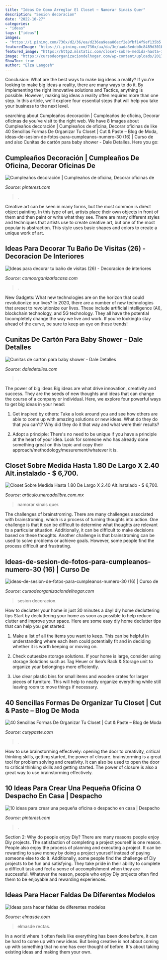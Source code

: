 ```yaml
---
title: "Ideas De Como Arreglar El Closet ~ Namorar Sinais Quer"
description: "Sesion decoracion"
date: "2022-10-27"
categories:
- "ideas"
tags: ["ideas"]
images:
- "https://i.pinimg.com/736x/d2/36/ea/d236ea9eaa86ecf2e8fbf14f9ef135b5.jpg"
featuredImage: "https://i.pinimg.com/736x/aa/da/3e/aada3edeb0c8489d301b14bc78142a82.jpg"
featured_image: "https://http2.mlstatic.com/closet-sobre-medida-hasta-180-de-largo-x-240-altinstalado-D_NQ_NP_945721-MLM20837713296_072016-O.jpg"
image: "https://cursodeorganizaciondelhogar.com/wp-content/uploads/2017/09/ideas-de-sesion-de-fotos-para-cumpleanos-numero-30-16-213x300.jpg"
ShowToc: true
author: "Elza Langosh"
---
```



Conclusion: What are the best ways to make big ideas a reality?
If you're looking to make big ideas a reality, there are many ways to do it. By implementing the right innovative solutions and Tactics, anything is possible. However, making big ideas a reality often requires more than one step. In this article, we'll explore four essential steps that will help you take your business to the next level.

	

		
searching about Cumpleaños decoración | Cumpleaños de oficina, Decorar oficinas de you've visit to the right web. We have 8 Images about Cumpleaños decoración | Cumpleaños de oficina, Decorar oficinas de like 40 Sencillas Formas De Organizar Tu Closet | Cut &amp; Paste – Blog de Moda, ideas-de-sesion-de-fotos-para-cumpleanos-numero-30 (16) | Curso de and also Cunitas de cartón para baby shower - Dale Detalles. Here you go:
		
    
## Cumpleaños Decoración | Cumpleaños De Oficina, Decorar Oficinas De

<img loading=lazy src="https://i.pinimg.com/736x/d2/36/ea/d236ea9eaa86ecf2e8fbf14f9ef135b5.jpg" onerror="this.onerror=null;this.src='https://tse1.mm.bing.net/th?id=OIP.y5fsjkEg8ozl53RBvdMsXAHaJ3&amp;pid=15.1';" alt="Cumpleaños decoración | Cumpleaños de oficina, Decorar oficinas de">

_Source: pinterest.com_

>. 

	

Creative art can be seen in many forms, but the most common is direct object painting. In this type of art, artists place their own objects in front of them and then paint or write what they see. There are many different styles and techniques that artists use to create creative art, but one of the most popular is abstraction. This style uses basic shapes and colors to create a unique work of art.

    
## Ideas Para Decorar Tu Baño De Visitas (26) - Decoracion De Interiores

<img loading=lazy src="https://comoorganizarlacasa.com/wp-content/uploads/2016/12/Ideas-para-decorar-tu-baño-de-visitas-26-225x300.jpg" onerror="this.onerror=null;this.src='https://tse4.mm.bing.net/th?id=OIP.rx_XZBBIYy-7XD1ZTabLFAAAAA&amp;pid=15.1';" alt="Ideas para decorar tu baño de visitas (26) - Decoracion de interiores">

_Source: comoorganizarlacasa.com_

>. 

	

New Gadgets: What new technologies are on the horizon that could revolutionize our lives?
In 2020, there are a number of new technologies that areset to revolutionize our lives. These include artificial intelligence (AI), blockchain technology, and 5G technology. They all have the potential tocompletely change the way we live and work. If you're lookingto stay ahead of the curve, be sure to keep an eye on these trends!

    
## Cunitas De Cartón Para Baby Shower - Dale Detalles

<img loading=lazy src="https://i1.wp.com/www.daledetalles.com/wp-content/uploads/2017/03/cunitas-de-carton-para-baby-shower1.jpg" onerror="this.onerror=null;this.src='https://tse2.mm.bing.net/th?id=OIP.ZxfSB0_3ermj7KaZZ5btSAHaJ4&amp;pid=15.1';" alt="Cunitas de cartón para baby shower - Dale Detalles">

_Source: daledetalles.com_

>. 

	

The power of big ideas
Big ideas are what drive innovation, creativity and success. They are the seeds of new thoughts and ideas that can change the course of a company or individual. Here, we explore four powerful ways to get big ideas in your head:
1. Get inspired by others: Take a look around you and see how others are able to come up with amazing solutions or new ideas. What do they do that you can't? Why did they do it that way and what were their results?

2. Adopt a principle: There's no need to be unique if you have a principle at the heart of your idea. Look for someone who has already done something great on this topic and copy their approach/methodology/mesurement/whatever it is.

    
## Closet Sobre Medida Hasta 1.80 De Largo X 2.40 Alt.instalado - $ 6,700.

<img loading=lazy src="https://http2.mlstatic.com/closet-sobre-medida-hasta-180-de-largo-x-240-altinstalado-D_NQ_NP_945721-MLM20837713296_072016-O.jpg" onerror="this.onerror=null;this.src='https://tse2.mm.bing.net/th?id=OIP.U4jhzEz3H-0mOu1Gx__7PgAAAA&amp;pid=15.1';" alt="Closet Sobre Medida Hasta 1.80 De Largo X 2.40 Alt.instalado - $ 6,700.">

_Source: articulo.mercadolibre.com.mx_

>namorar sinais quer. 

	

The challenges of brainstroming.
There are many challenges associated with brainstroming, which is a process of turning thoughts into action. One challenge is that it can be difficult to determine what thoughts are relevant to a particular situation. Additionally, it can be difficult to make decisions based on these thoughts. Another challenge is that brainstroming can be used to solve problems or achieve goals. However, some people find the process difficult and frustrating.

    
## Ideas-de-sesion-de-fotos-para-cumpleanos-numero-30 (16) | Curso De

<img loading=lazy src="https://cursodeorganizaciondelhogar.com/wp-content/uploads/2017/09/ideas-de-sesion-de-fotos-para-cumpleanos-numero-30-16-213x300.jpg" onerror="this.onerror=null;this.src='https://tse4.mm.bing.net/th?id=OIP.FAeRuG4iTVNRCx3I9Bg4xwAAAA&amp;pid=15.1';" alt="ideas-de-sesion-de-fotos-para-cumpleanos-numero-30 (16) | Curso de">

_Source: cursodeorganizaciondelhogar.com_

>sesion decoracion. 

	

How to declutter your home in just 30 minutes a day!
diy home decluttering tips
Start by decluttering your home as soon as possible to help reduce clutter and improve your space. Here are some easy diy home declutter tips that can help you get started:

1. Make a list of all the items you want to keep. This can be helpful in understanding where each item could potentially fit and in deciding whether it is worth keeping or moving on.

2. Check outuesize storage solutions. If your home is large, consider using storage Solutions such as Tag Heuer or Ikea’s Rack & Storage unit to organize your belongings more efficiently.

3. Use clear plastic bins for small items and wooden crates for larger pieces of furniture. This will help to neatly organize everything while still leaving room to move things if necessary. 


    
## 40 Sencillas Formas De Organizar Tu Closet | Cut &amp; Paste – Blog De Moda

<img loading=lazy src="https://www.cutypaste.com/wp-content/uploads/2015/03/x188991.jpg" onerror="this.onerror=null;this.src='https://tse2.mm.bing.net/th?id=OIP.Fl9urDR3kE8oaRS-kpT_lAHaJ3&amp;pid=15.1';" alt="40 Sencillas Formas De Organizar Tu Closet | Cut &amp; Paste – Blog de Moda">

_Source: cutypaste.com_

>. 

	

How to use brainstorming effectively: opening the door to creativity, critical thinking skills, getting started, the power of closure.
brainstorming is a great tool for problem solving and creativity. It can also be used to open the door to critical thinking skills and getting started. The power of closure is also a great way to use brainstorming effectively.

    
## 10 Ideas Para Crear Una Pequeña Oficina O Despacho En Casa | Despacho

<img loading=lazy src="https://i.pinimg.com/736x/aa/da/3e/aada3edeb0c8489d301b14bc78142a82.jpg" onerror="this.onerror=null;this.src='https://tse4.mm.bing.net/th?id=OIP.Su5WbSLsvNj2Tyi5n5G1oAHaKk&amp;pid=15.1';" alt="10 ideas para crear una pequeña oficina o despacho en casa | Despacho">

_Source: pinterest.com_

>. 

	

Section 2: Why do people enjoy Diy?
There are many reasons people enjoy Diy projects. The satisfaction of completing a project yourself is one reason. People also enjoy the process of planning and executing a project. It can be rewarding to save money by doing a project yourself instead of paying someone else to do it. Additionally, some people find the challenge of Diy projects to be fun and satisfying. They take pride in their ability to complete a difficult task and feel a sense of accomplishment when they are successful. Whatever the reason, people who enjoy Diy projects often find them to be enjoyable and rewarding experiences.

    
## Ideas Para Hacer Faldas De Diferentes Modelos

<img loading=lazy src="https://elmasde.com/wp-content/uploads/2016/03/faldas-de-diferentes-modelos01.jpg" onerror="this.onerror=null;this.src='https://tse3.mm.bing.net/th?id=OIP.MAYKVzTMF_MD50BBuk31PgHaLH&amp;pid=15.1';" alt="Ideas para hacer faldas de diferentes modelos">

_Source: elmasde.com_

>elmasde rectas. 

	

In a world where it often feels like everything has been done before, it can be hard to come up with new ideas. But being creative is not about coming up with something that no one has ever thought of before. It's about taking existing ideas and making them your own.

